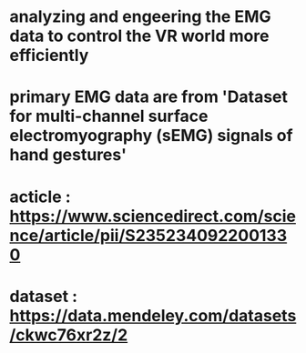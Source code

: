 # analyzing and engeering the EMG data to control the VR world more efficiently

# primary EMG data are from 'Dataset for multi-channel surface electromyography (sEMG) signals of hand gestures'
# acticle   :   https://www.sciencedirect.com/science/article/pii/S2352340922001330
# dataset   :   https://data.mendeley.com/datasets/ckwc76xr2z/2